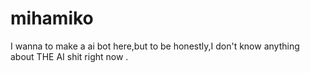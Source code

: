 # mihamiko
I wanna to make a ai bot here,but to be honestly,I don't know anything about THE AI shit right now .
